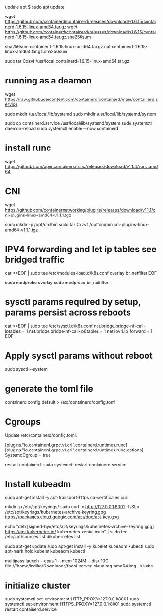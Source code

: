 


update apt 
$ sudo apt update

wget https://github.com/containerd/containerd/releases/download/v1.6.15/containerd-1.6.15-linux-amd64.tar.gz
wget https://github.com/containerd/containerd/releases/download/v1.6.15/containerd-1.6.15-linux-amd64.tar.gz.sha256sum

sha256sum containerd-1.6.15-linux-amd64.tar.gz
cat containerd-1.6.15-linux-amd64.tar.gz.sha256sum 

sudo tar Cxzvf /usr/local containerd-1.6.15-linux-amd64.tar.gz 

# running as a deamon

wget https://raw.githubusercontent.com/containerd/containerd/main/containerd.service

sudo mkdir /usr/local/lib/systemd
sudo mkdir /usr/local/lib/systemd/system

sudo cp containerd.service /usr/local/lib/systemd/system
sudo systemctl daemon-reload
sudo systemctl enable --now containerd

# install runc

wget https://github.com/opencontainers/runc/releases/download/v1.1.4/runc.amd64


# CNI
wget https://github.com/containernetworking/plugins/releases/download/v1.1.1/cni-plugins-linux-amd64-v1.1.1.tgz

sudo mkdir -p /opt/cni/bin
sudo tar Cxzvf /opt/cni/bin cni-plugins-linux-amd64-v1.1.1.tgz

# IPV4 forwarding and let ip tables see bridged traffic

cat <<EOF | sudo tee /etc/modules-load.d/k8s.conf
overlay
br_netfilter
EOF

sudo modprobe overlay
sudo modprobe br_netfilter

# sysctl params required by setup, params persist across reboots
cat <<EOF | sudo tee /etc/sysctl.d/k8s.conf
net.bridge.bridge-nf-call-iptables  = 1
net.bridge.bridge-nf-call-ip6tables = 1
net.ipv4.ip_forward                 = 1
EOF

# Apply sysctl params without reboot
sudo sysctl --system

# generate the toml file

containerd config default > /etc/containerd/config.toml

# Cgroups

Update /etc/containerd/config.toml.

[plugins."io.containerd.grpc.v1.cri".containerd.runtimes.runc]
  ...
  [plugins."io.containerd.grpc.v1.cri".containerd.runtimes.runc.options]
    SystemdCgroup = true

restart containerd.
sudo systemctl restart containerd.service

# Install kubeadm
sudo apt-get install -y apt-transport-https ca-certificates curl

mkdir -p /etc/apt/keyrings/
sudo curl -x http://127.0.0.1:8001 -fsSLo /etc/apt/keyrings/kubernetes-archive-keyring.gpg https://packages.cloud.google.com/apt/doc/apt-key.gpg

echo "deb [signed-by=/etc/apt/keyrings/kubernetes-archive-keyring.gpg] https://apt.kubernetes.io/ kubernetes-xenial main" | sudo tee /etc/apt/sources.list.d/kubernetes.list

sudo apt-get update
sudo apt-get install -y kubelet kubeadm kubectl
sudo apt-mark hold kubelet kubeadm kubectl

multipass launch --cpus 1 --mem 1024M --disk 10G file:///home/indika/Downloads/focal-server-cloudimg-amd64.img -n kube


# initialize cluster

sudo systemctl set-environment HTTP_PROXY=127.0.0.1:8001
sudo systemctl set-environment HTTPS_PROXY=127.0.0.1:8001
sudo systemctl restart containerd.service